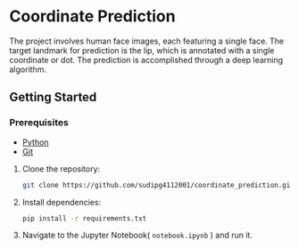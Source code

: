 # Coordinate Prediction

The project involves human face images, each featuring a single face. The target landmark for prediction is the lip, which is annotated with a single coordinate or dot. The prediction is accomplished through a deep learning algorithm.

## Getting Started

### Prerequisites

- [Python](https://www.python.org/downloads/)
- [Git](https://git-scm.com/downloads)

1. Clone the repository:

    ```bash
    git clone https://github.com/sudipg4112001/coordinate_prediction.git
    ```
2. Install dependencies:

    ```bash
    pip install -r requirements.txt
    ```
3. Navigate to the Jupyter Notebook( `notebook.ipynb` ) and run it.
